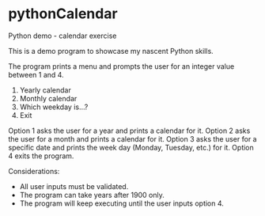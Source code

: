 # pythonCalendar
Python demo - calendar exercise

This is a demo program to showcase my nascent Python skills.

The program prints a menu and prompts the user for an integer value between 1 and 4.

1. Yearly calendar
2. Monthly calendar
3. Which weekday is...?
4. Exit

Option 1 asks the user for a year and prints a calendar for it.
Option 2 asks the user for a month and prints a calendar for it.
Option 3 asks the user for a specific date and prints the week day (Monday, Tuesday, etc.) for it.
Option 4 exits the program.

Considerations:
- All user inputs must be validated.
- The program can take years after 1900 only.
- The program will keep executing until the user inputs option 4.
